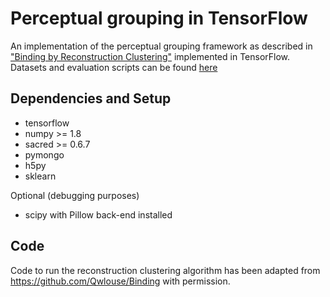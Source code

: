 # Perceptual grouping in TensorFlow
An implementation of the perceptual grouping framework as described in ["Binding by Reconstruction Clustering"](http://arxiv.org/abs/1511.06418) implemented in TensorFlow. 
Datasets and evaluation scripts can be found [here](https://github.com/Qwlouse/Binding) 

## Dependencies and Setup

* tensorflow
* numpy >= 1.8
* sacred >= 0.6.7
* pymongo
* h5py
* sklearn

Optional (debugging purposes)

* scipy with Pillow back-end installed 

## Code
Code to run the reconstruction clustering algorithm has been adapted from https://github.com/Qwlouse/Binding with permission.